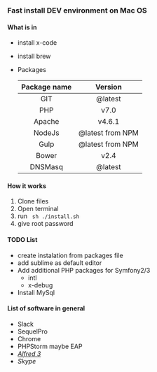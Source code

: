 ### Fast install DEV environment on Mac OS

#### What is in

* install x-code
* install brew
* Packages 
    

    | Package name  |      Version      |
    |:-------------:|:-----------------:|
    | GIT           | @latest           |
    | PHP           | v7.0              |
    | Apache        | v4.6.1            |
    | NodeJs        | @latest from NPM  |
    | Gulp          | @latest from NPM  |
    | Bower         | v2.4              |
    | DNSMasq       | @latest           |


#### How it works
1. Clone files
2. Open terminal
3. run ` sh ./install.sh`
4. give root password

#### TODO List 
* create instalation from packages file 
* add sublime as default editor
* Add additional PHP packages for Symfony2/3
    * intl
    * x-debug
* Install MySql


#### List of software in general
* Slack
* SequelPro
* Chrome
* PHPStorm maybe EAP
* [_Alfred 3_](https://www.alfredapp.com/)
* _Skype_
